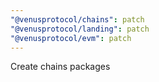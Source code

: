 ```yaml
---
"@venusprotocol/chains": patch
"@venusprotocol/landing": patch
"@venusprotocol/evm": patch
---
```


Create chains packages

